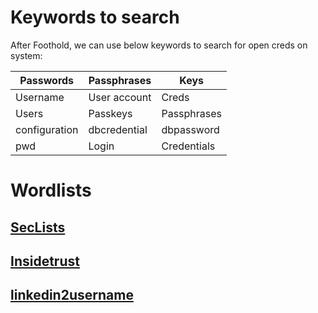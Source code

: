 # Keywords to search
After Foothold, we can use below keywords to search for open creds on system:

| Passwords     | Passphrases  | Keys        |
| ------------- | ------------ | ----------- |
| Username      | User account | Creds       |
| Users         | Passkeys     | Passphrases |
| configuration | dbcredential | dbpassword  |
| pwd           | Login        | Credentials |
# Wordlists
## [SecLists](https://github.com/danielmiessler/SecLists)
## [Insidetrust](https://github.com/insidetrust/statistically-likely-usernames)
## [linkedin2username](https://github.com/initstring/linkedin2username)
